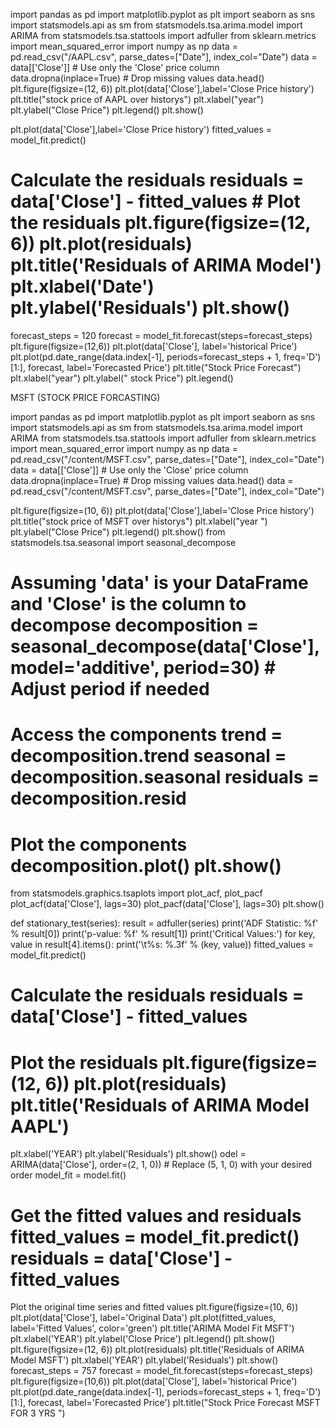 import pandas as pd import matplotlib.pyplot as plt
import seaborn as sns import statsmodels.api as sm from statsmodels.tsa.arima.model 
import ARIMA from statsmodels.tsa.stattools 
import adfuller from sklearn.metrics import mean_squared_error import numpy as np 
data = pd.read_csv("/AAPL.csv", parse_dates=["Date"], index_col="Date") 
data = data[['Close']]  # Use only the 'Close' price column data.dropna(inplace=True)  # Drop missing values data.head() 
plt.figure(figsize=(12, 6)) plt.plot(data['Close'],label='Close Price history') plt.title("stock price of AAPL over historys") plt.xlabel("year") plt.ylabel("Close Price") plt.legend() 
plt.show() 
  
plt.plot(data['Close'],label='Close Price history') 
fitted_values = model_fit.predict()   
 
# Calculate the residuals residuals = data['Close'] - fitted_values   # Plot the residuals plt.figure(figsize=(12, 6)) plt.plot(residuals) plt.title('Residuals of ARIMA Model') plt.xlabel('Date') plt.ylabel('Residuals') plt.show() 
forecast_steps = 120 forecast = model_fit.forecast(steps=forecast_steps) plt.figure(figsize=(12,6)) plt.plot(data['Close'], label='historical Price') plt.plot(pd.date_range(data.index[-1], periods=forecast_steps + 1, freq='D')[1:], forecast, label='Forecasted Price') plt.title("Stock Price Forecast") 
plt.xlabel("year") plt.ylabel(" stock Price") plt.legend() 

MSFT (STOCK PRICE FORCASTING)

import pandas as pd import matplotlib.pyplot as plt import seaborn as sns import statsmodels.api as sm from statsmodels.tsa.arima.model import ARIMA from statsmodels.tsa.stattools import adfuller from sklearn.metrics import mean_squared_error import numpy as np
data = pd.read_csv("/content/MSFT.csv", parse_dates=["Date"], index_col="Date") data = data[['Close']]  # Use only the 'Close' price column data.dropna(inplace=True)  # Drop missing values data.head() 
 data = pd.read_csv("/content/MSFT.csv", parse_dates=["Date"], index_col="Date") 

 plt.figure(figsize=(10, 6)) plt.plot(data['Close'],label='Close Price history') plt.title("stock price of MSFT over historys") plt.xlabel("year ") plt.ylabel("Close Price") plt.legend() 
plt.show() 
from statsmodels.tsa.seasonal import seasonal_decompose  
# Assuming 'data' is your DataFrame and 'Close' is the column to decompose decomposition = seasonal_decompose(data['Close'], model='additive', period=30)  # Adjust period if needed 
 
# Access the components trend = decomposition.trend seasonal = decomposition.seasonal residuals = decomposition.resid 
 
# Plot the components decomposition.plot() plt.show() 
from statsmodels.graphics.tsaplots import plot_acf, plot_pacf plot_acf(data['Close'], lags=30) plot_pacf(data['Close'], lags=30) plt.show() 
 
def stationary_test(series):     result = adfuller(series) 
    print('ADF Statistic: %f' % result[0])     print('p-value: %f' % result[1]) 
    print('Critical Values:')     for key, value in result[4].items():         print('\t%s: %.3f' % (key, value)) 
fitted_values = model_fit.predict() 
 
# Calculate the residuals residuals = data['Close'] - fitted_values 
 
# Plot the residuals plt.figure(figsize=(12, 6)) plt.plot(residuals) plt.title('Residuals of ARIMA Model AAPL') 
 
plt.xlabel('YEAR') plt.ylabel('Residuals') plt.show() 
odel = ARIMA(data['Close'], order=(2, 1, 0))  # Replace (5, 1, 0) with your desired order model_fit = model.fit() 
 
# Get the fitted values and residuals fitted_values = model_fit.predict() residuals = data['Close'] - fitted_values 
 Plot the original time series and fitted values plt.figure(figsize=(10, 6)) plt.plot(data['Close'], label='Original Data') plt.plot(fitted_values, label='Fitted Values', color='green') plt.title('ARIMA Model Fit MSFT') plt.xlabel('YEAR') plt.ylabel('Close Price') plt.legend() plt.show() 
 plt.figure(figsize=(12, 6)) plt.plot(residuals) plt.title('Residuals of ARIMA Model MSFT') plt.xlabel('YEAR') plt.ylabel('Residuals') plt.show() 
forecast_steps = 757 forecast = model_fit.forecast(steps=forecast_steps) plt.figure(figsize=(10,6)) plt.plot(data['Close'], label='historical Price') plt.plot(pd.date_range(data.index[-1], periods=forecast_steps + 1, freq='D')[1:], forecast, label='Forecasted Price') plt.title("Stock Price Forecast MSFT FOR 3 YRS ") 
